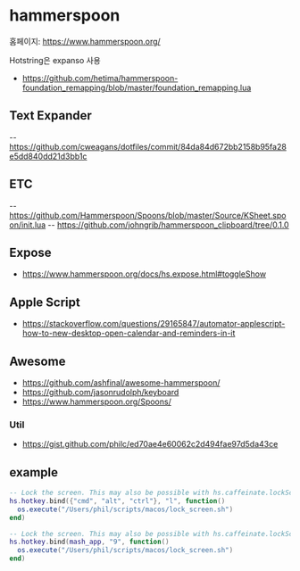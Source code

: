 # hammerspoon

홈페이지: https://www.hammerspoon.org/

Hotstring은 expanso 사용

- https://github.com/hetima/hammerspoon-foundation_remapping/blob/master/foundation_remapping.lua

## Text Expander

-- https://github.com/cweagans/dotfiles/commit/84da84d672bb2158b95fa28e5dd840dd21d3bb1c

## ETC

-- https://github.com/Hammerspoon/Spoons/blob/master/Source/KSheet.spoon/init.lua
-- https://github.com/johngrib/hammerspoon_clipboard/tree/0.1.0

## Expose

- https://www.hammerspoon.org/docs/hs.expose.html#toggleShow

## Apple Script

- https://stackoverflow.com/questions/29165847/automator-applescript-how-to-new-desktop-open-calendar-and-reminders-in-it

## Awesome

- https://github.com/ashfinal/awesome-hammerspoon/
- https://github.com/jasonrudolph/keyboard
- https://www.hammerspoon.org/Spoons/

### Util

- https://gist.github.com/philc/ed70ae4e60062c2d494fae97d5da43ce

## example

```lua
-- Lock the screen. This may also be possible with hs.caffeinate.lockScreen.
hs.hotkey.bind({"cmd", "alt", "ctrl"}, "l", function()
  os.execute("/Users/phil/scripts/macos/lock_screen.sh")
end)

-- Lock the screen. This may also be possible with hs.caffeinate.lockScreen.
hs.hotkey.bind(mash_app, "9", function()
  os.execute("/Users/phil/scripts/macos/lock_screen.sh")
end)
```
